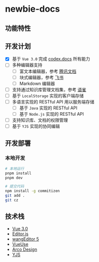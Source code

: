 # newbie-docs

## 功能特性

## 开发计划

- [x] 基于 `Vue 3.0` 完成 [codex.docs](https://github.com/codex-team/codex.docs) 所有能力
- [ ] 多种编辑器支持
  - [ ] 富文本编辑器，参考 [腾讯文档](https://docs.qq.com/)
  - [ ] 块式编辑器，参考 [飞书](https://www.yuque.com/dashboard)
  - [ ] Markdown 编辑器
- [ ] 支持通过知识库管理文档集，参考 [语雀](https://www.feishu.cn/product/docs)
- [ ] 基于 `LocalStorage` 实现的客户端存储
- [ ] 多语言实现的 RESTful API 用以服务端存储
  - [ ] 基于 `Java` 实现的 RESTful API
  - [ ] 基于 `Node.js` 实现的 RESTful API
- [ ] 支持知识库、文档的权限管理
- [ ] 基于 `YJS` 实现的协同编辑

## 开发部署

### 本地开发

``` bash
# 本地运行
pnpm install
pnpm dev
```

``` bash
# 提交代码
npm install -g commitizen
git add .
git cz
```

## 技术栈

- [Vue 3.0](https://cn.vuejs.org/)
- [Editor.js](https://github.com/codex-team/editor.js)
- [wangEditor 5](https://www.wangeditor.com/)
- [VueUse](https://vueuse.org/guide/)
- [Arco Design](https://arco.design/)
- [YJS]()
